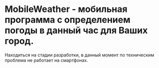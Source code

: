 # MobileWeather - мобильная программа с определением погоды в данный час для Ваших город.
Находиться на стадии разработки, в данный момент по техническим проблема не работает на смартфонах.

